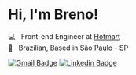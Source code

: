 # Hi, I'm Breno!

💻 &nbsp; Front-end Engineer at [Hotmart](https://www.hotmart.com/) <br>
🏡 &nbsp; Brazilian, Based in São Paulo - SP

[![Gmail Badge](https://img.shields.io/badge/-Gmail-c14438?style=flat&logo=Gmail&logoColor=white)](mailto:breno.fsena@gmail.com "Connect via Email")
[![Linkedin Badge](https://img.shields.io/badge/-LinkedIn-0072b1?style=flat&logo=Linkedin&logoColor=white)](https://www.linkedin.com/in/brenofsena/ "Connect on LinkedIn")
